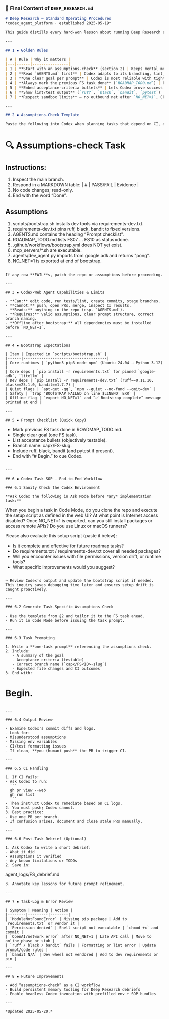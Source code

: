 ### 📘 Final Content of `DEEP_RESEARCH.md`

```markdown
# Deep Research – Standard Operating Procedures  
*codex_agent_platform · established 2025-05-19*

This guide distills every hard-won lesson about running Deep Research and Codex web agents in this repository. Follow it **before** drafting any new research prompt or technical roadmap.

---

## 1 ▪ Golden Rules

| # | Rule | Why it matters |
|---|------|----------------|
| 1 | **Start with an assumptions-check** (section 2) | Keeps mental models in sync with the evolving codebase. |
| 2 | **Read `AGENTS.md` first** | Codex adapts to its branching, lint, and CI conventions. |
| 3 | **One clear goal per prompt** | Codex is most reliable with tightly scoped tasks. |
| 4 | **Always mark the previous FS task done** (`ROADMAP_TODO.md`) | Prevents duplicate work and drives the task loop. |
| 5 | **Embed acceptance-criteria bullets** | Lets Codex prove success (or show failures) in its logs. |
| 6 | **Show lint/test output** (`ruff`, `black`, `bandit`, `pytest`) | Reviewers see green checks inline; failures surface early. |
| 7 | **Respect sandbox limits** – no outbound net after `NO_NET=1`, CPU-only, 4 GB RAM | Heavy models or late installs will crash the run. |

---

## 2 ▪ Assumptions-Check Template

Paste the following into Codex when planning tasks that depend on CI, environment, or tooling setup. Adjust items as needed.

```

# 🔍  Assumptions-check Task

## Instructions:

1. Inspect the main branch.
2. Respond in a MARKDOWN table:
   \| # | PASS/FAIL | Evidence |
3. No code changes; read-only.
4. End with the word “Done”.

## Assumptions

1. scripts/bootstrap.sh installs dev tools via requirements-dev.txt.
2. requirements-dev.txt pins ruff, black, bandit to fixed versions.
3. AGENTS.md contains the heading “Prompt checklist”.
4. ROADMAP\_TODO.md lists FS07 ... FS10 as status=done.
5. .github/workflows/bootstrap.yml does NOT yet exist.
6. mcp\_servers/\*.sh are executable.
7. agents/dev\_agent.py imports from google.adk and returns "pong".
8. NO\_NET=1 is exported at end of bootstrap.

```

If any row **FAIL**s, patch the repo or assumptions before proceeding.

---

## 3 ▪ Codex-Web Agent Capabilities & Limits

- **Can:** edit code, run tests/lint, create commits, stage branches.
- **Cannot:** push, open PRs, merge, inspect CI results.
- **Reads:** anything in the repo (esp. `AGENTS.md`).
- **Requires:** valid assumptions, clear prompt structure, correct branch naming.
- **Offline after bootstrap:** all dependencies must be installed before `NO_NET=1`.

---

## 4 ▪ Bootstrap Expectations

| Item | Expected in `scripts/bootstrap.sh` |
|------|-------------------------------------|
| Core runtimes | `python3 pip3 node npm` (Ubuntu 24.04 → Python 3.12) |
| Core deps | `pip install -r requirements.txt` for pinned `google-adk`, `litellm` |
| Dev deps | `pip install -r requirements-dev.txt` (ruff==0.11.10, black==25.1.0, bandit==1.7.7) |
| Quiet flags | `apt-get -qq`, `npm --quiet --no-fund --omit=dev` |
| Safety | `trap 'BOOTSTRAP FAILED on line $LINENO' ERR` |
| Offline flag | `export NO_NET=1` and “✅ Bootstrap complete” message printed at end |

---

## 5 ▪ Prompt Checklist (Quick Copy)

```

* Mark previous FS task done in ROADMAP\_TODO.md.
* Single clear goal (one FS task).
* List acceptance bullets (objectively testable).
* Branch name: capx/FS<ID>-slug.
* Include ruff, black, bandit (and pytest if present).
* End with “# Begin.” to cue Codex.

```

---

## 6 ▪ Codex Task SOP – End-to-End Workflow

### 6.1 Sanity Check the Codex Environment

**Ask Codex the following in Ask Mode before *any* implementation task:**

```

When you begin a task in Code Mode, do you clone the repo and execute the setup script as defined in the web UI?
At what point is Internet access disabled?
Once NO\_NET=1 is exported, can you still install packages or access remote APIs?
Do you use Linux or macOS runners?

Please also evaluate this setup script (paste it below):

* Is it complete and effective for future roadmap tasks?
* Do requirements.txt / requirements-dev.txt cover all needed packages?
* Will you encounter issues with file permissions, version drift, or runtime tools?
* What specific improvements would you suggest?

```

→ Review Codex’s output and update the bootstrap script if needed. This inquiry saves debugging time later and ensures setup drift is caught proactively.

---

### 6.2 Generate Task-Specific Assumptions Check

- Use the template from §2 and tailor it to the FS task ahead.
- Run it in Code Mode before issuing the task prompt.

---

### 6.3 Task Prompting

1. Write a **one-task prompt** referencing the assumptions check.
2. Include:
   - A summary of the goal
   - Acceptance criteria (testable)
   - Correct branch name (`capx/FS<ID>-slug`)
   - Expected file changes and CI outcomes
3. End with:
```

# Begin.

````

---

### 6.4 Output Review

- Examine Codex's commit diffs and logs.
- Look for:
- Misunderstood assumptions
- Missing env variables
- CI/test formatting issues
- If clean, **you (human) push** the PR to trigger CI.

---

### 6.5 CI Handling

1. If CI fails:
- Ask Codex to run:
  ```
  gh pr view --web
  gh run list
  ```
- Then instruct Codex to remediate based on CI logs.
2. You must push; Codex cannot.
3. Best practice:
- Use one PR per branch.
- If confusion arises, document and close stale PRs manually.

---

### 6.6 Post-Task Debrief (Optional)

1. Ask Codex to write a short debrief:
- What it did
- Assumptions it verified
- Any known limitations or TODOs
2. Save in:
````

agent\_logs/FS<ID>\_debrief.md

```
3. Annotate key lessons for future prompt refinement.

---

## 7 ▪ Task-Log & Error Review

| Symptom | Meaning | Action |
|--------|---------|--------|
| `ModuleNotFoundError` | Missing pip package | Add to `requirements.txt` or vendor it |
| `Permission denied` | Shell script not executable | `chmod +x` and commit |
| `OpenAI/network error` after NO_NET=1 | Late API call | Move to online phase or stub |
| `ruff / black / bandit` fails | Formatting or lint error | Update prompt/code rules |
| `bandit N/A` | Dev wheel not vendored | Add to dev requirements or pin |

---

## 8 ▪ Future Improvements

- Add “assumptions-check” as a CI workflow
- Build persistent memory tooling for Deep Research debriefs
- Enable headless Codex invocation with prefilled env + SOP bundles

---

*Updated 2025-05-20.*
```

